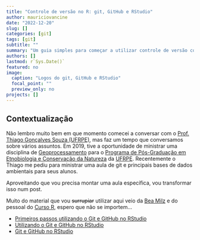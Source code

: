 ```yaml
---
title: "Controle de versão no R: git, GitHub e RStudio"
author: mauriciovancine
date: "2022-12-20"
slug: []
categories: [git]
tags: [git]
subtitle: ""
summary: "Um guia simples para começar a utilizar controle de versão com git, GitHub e RStudio"
authors: []
lastmod: r`Sys.Date()`
featured: no
image:
  caption: "Logos do git, GitHub e RStudio"
  focal_point: ""
  preview_only: no
projects: []
---
```




## Contextualização

Não lembro muito bem em que momento comecei a conversar com o [Prof. Thiago Gonçalves Souza (UFRPE)](https://thiagocalvesouza.wixsite.com/ecoffun), mas faz um tempo que conversamos sobre vários assuntos. Em 2019, tive a oportunidade de ministrar uma disciplina de [Geoprocessamento](https://github.com/mauriciovancine/disciplina-geoprocessamento) para o [Programa de Pós-Graduação em Etnobiologia e Conservação da Natureza](http://www.pgetno.ufrpe.br/) da [UFRPE](http://ufrpe.br/). Recentemente o Thiago me pediu para ministrar uma aula de git e principais bases de dados ambientais para seus alunos.

Aproveitando que vou precisa montar uma aula específica, vou transformar isso num post.

Muito do material que vou ~~surrupiar~~ utilizar aqui veio da [Bea Milz](https://beatrizmilz.com/) e do pessoal do [Curso R](https://curso-r.com/), espero que não se importem... 

- [Primeiros passos utilizando o Git e GitHub no RStudio](https://beatrizmilz.github.io/RLadies-Git-RStudio-2019)
- [Utilizando o Git e GitHub no RStudio](https://beatrizmilz.github.io/slidesR/git_rstudio/index.html)
- [Git e GitHub no RStudio](https://beatrizmilz.com/git_rstudio.html)

